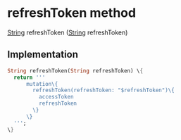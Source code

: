 


# refreshToken method








[String](https:api.flutter.dev/flutter/dart-core/String-class.html) refreshToken
([String](https:api.flutter.dev/flutter/dart-core/String-class.html) refreshToken)








## Implementation

```dart
String refreshToken(String refreshToken) \{
  return '''
      mutation\{
        refreshToken(refreshToken: "$refreshToken")\{
          accessToken
          refreshToken
        \}
      \}
  ''';
\}
```







